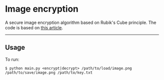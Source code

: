 # Image encryption
A secure image encryption algorithm based on Rubik's Cube principle. The code is based on <a href="https://www.hindawi.com/journals/jece/2012/173931/">this article</a>.

<hr>

## Usage
To run:

    $ python main.py <encrypt|decrypt> /path/to/load/image.png /path/to/save/image.png /path/to/key.txt

